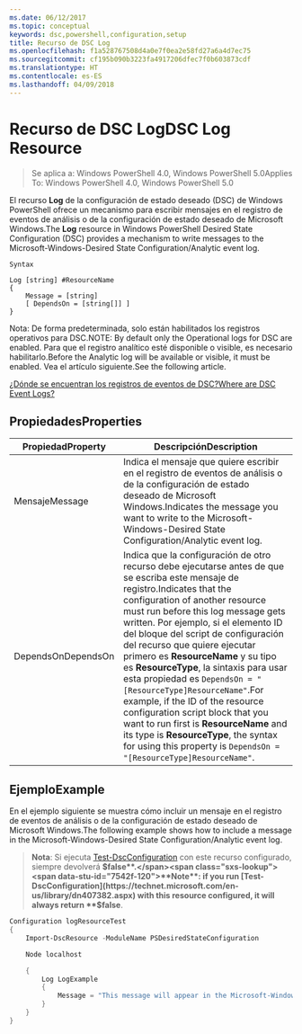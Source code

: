 ```yaml
---
ms.date: 06/12/2017
ms.topic: conceptual
keywords: dsc,powershell,configuration,setup
title: Recurso de DSC Log
ms.openlocfilehash: f1a528767508d4a0e7f0ea2e58fd27a6a4d7ec75
ms.sourcegitcommit: cf195b090b3223fa4917206dfec7f0b603873cdf
ms.translationtype: HT
ms.contentlocale: es-ES
ms.lasthandoff: 04/09/2018
---
```

# <a name="dsc-log-resource"></a><span data-ttu-id="7542f-103">Recurso de DSC Log</span><span class="sxs-lookup"><span data-stu-id="7542f-103">DSC Log Resource</span></span>

> <span data-ttu-id="7542f-104">Se aplica a: Windows PowerShell 4.0, Windows PowerShell 5.0</span><span class="sxs-lookup"><span data-stu-id="7542f-104">Applies To: Windows PowerShell 4.0, Windows PowerShell 5.0</span></span>

<span data-ttu-id="7542f-105">El recurso __Log__ de la configuración de estado deseado (DSC) de Windows PowerShell ofrece un mecanismo para escribir mensajes en el registro de eventos de análisis o de la configuración de estado deseado de Microsoft Windows.</span><span class="sxs-lookup"><span data-stu-id="7542f-105">The __Log__ resource in Windows PowerShell Desired State Configuration (DSC) provides a mechanism to write messages to the Microsoft-Windows-Desired State Configuration/Analytic event log.</span></span>

```
Syntax

Log [string] #ResourceName
{
    Message = [string]
    [ DependsOn = [string[]] ]
}
```

<span data-ttu-id="7542f-106">Nota: De forma predeterminada, solo están habilitados los registros operativos para DSC.</span><span class="sxs-lookup"><span data-stu-id="7542f-106">NOTE: By default only the Operational logs for DSC are enabled.</span></span>
<span data-ttu-id="7542f-107">Para que el registro analítico esté disponible o visible, es necesario habilitarlo.</span><span class="sxs-lookup"><span data-stu-id="7542f-107">Before the Analytic log will be available or visible, it must be enabled.</span></span>
<span data-ttu-id="7542f-108">Vea el artículo siguiente.</span><span class="sxs-lookup"><span data-stu-id="7542f-108">See the following article.</span></span>

[<span data-ttu-id="7542f-109">¿Dónde se encuentran los registros de eventos de DSC?</span><span class="sxs-lookup"><span data-stu-id="7542f-109">Where are DSC Event Logs?</span></span>](https://msdn.microsoft.com/en-us/powershell/dsc/troubleshooting#where-are-dsc-event-logs)

## <a name="properties"></a><span data-ttu-id="7542f-110">Propiedades</span><span class="sxs-lookup"><span data-stu-id="7542f-110">Properties</span></span>
|  <span data-ttu-id="7542f-111">Propiedad</span><span class="sxs-lookup"><span data-stu-id="7542f-111">Property</span></span>  |  <span data-ttu-id="7542f-112">Descripción</span><span class="sxs-lookup"><span data-stu-id="7542f-112">Description</span></span>   |
|---|---|
| <span data-ttu-id="7542f-113">Mensaje</span><span class="sxs-lookup"><span data-stu-id="7542f-113">Message</span></span>| <span data-ttu-id="7542f-114">Indica el mensaje que quiere escribir en el registro de eventos de análisis o de la configuración de estado deseado de Microsoft Windows.</span><span class="sxs-lookup"><span data-stu-id="7542f-114">Indicates the message you want to write to the Microsoft-Windows-Desired State Configuration/Analytic event log.</span></span>|
| <span data-ttu-id="7542f-115">DependsOn</span><span class="sxs-lookup"><span data-stu-id="7542f-115">DependsOn</span></span> | <span data-ttu-id="7542f-116">Indica que la configuración de otro recurso debe ejecutarse antes de que se escriba este mensaje de registro.</span><span class="sxs-lookup"><span data-stu-id="7542f-116">Indicates that the configuration of another resource must run before this log message gets written.</span></span> <span data-ttu-id="7542f-117">Por ejemplo, si el elemento ID del bloque del script de configuración del recurso que quiere ejecutar primero es __ResourceName__ y su tipo es __ResourceType__, la sintaxis para usar esta propiedad es `DependsOn = "[ResourceType]ResourceName"`.</span><span class="sxs-lookup"><span data-stu-id="7542f-117">For example, if the ID of the resource configuration script block that you want to run first is __ResourceName__ and its type is __ResourceType__, the syntax for using this property is `DependsOn = "[ResourceType]ResourceName"`.</span></span>|

## <a name="example"></a><span data-ttu-id="7542f-118">Ejemplo</span><span class="sxs-lookup"><span data-stu-id="7542f-118">Example</span></span>

<span data-ttu-id="7542f-119">En el ejemplo siguiente se muestra cómo incluir un mensaje en el registro de eventos de análisis o de la configuración de estado deseado de Microsoft Windows.</span><span class="sxs-lookup"><span data-stu-id="7542f-119">The following example shows how to include a message in the Microsoft-Windows-Desired State Configuration/Analytic event log.</span></span>

> <span data-ttu-id="7542f-120">**Nota**: Si ejecuta [Test-DscConfiguration](https://technet.microsoft.com/en-us/library/dn407382.aspx) con este recurso configurado, siempre devolverá **$false**.</span><span class="sxs-lookup"><span data-stu-id="7542f-120">**Note**: if you run [Test-DscConfiguration](https://technet.microsoft.com/en-us/library/dn407382.aspx) with this resource configured, it will always return **$false**.</span></span>

```powershell
Configuration logResourceTest
{
    Import-DscResource -ModuleName PSDesiredStateConfiguration

    Node localhost

    {
        Log LogExample
        {
            Message = "This message will appear in the Microsoft-Windows-Desired State Configuration/Analytic event log."
        }
    }
}
```